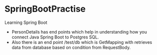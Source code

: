 # SpringBootPractise
Learning Spring Boot

* PersonDetails has end points which help in understanding how you connect Java Spring Boot to Postgres SQL.
* Also there is an end point /test/db which is GetMapping with retrieves data from database based on condition from RequestBody.
